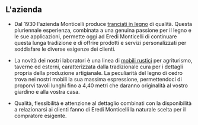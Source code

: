 ## L'azienda

- Dal 1930 l'azienda Monticelli produce [tranciati in legno](/it/tranciati-in-legno.html) di qualità. Questa pluriennale esperienza, combinata a una genuina passione per il legno e le sue applicazioni, permette oggi ad Eredi Monticelli di continuare questa lunga tradizione e di offrire prodotti e servizi personalizzati per soddisfare le diverse esigenze dei clienti.

- La novità dei nostri laboratori è una linea di [mobili rustici](/it/mobili-per-agriturismo.html) per agriturismo, taverne ed esterni, caratterizzata dalla tradizionale cura per i dettagli propria della produzione artigianale. La peculiarità del legno di cedro trova nei nostri mobili la sua massima espressione, permettendoci di proporvi tavoli lunghi fino a 4,40 metri che daranno originalità al vostro giardino e alla vostra casa.

- Qualità, flessibilità e attenzione al dettaglio combinati con la disponibilità a relazionarsi ai clienti fanno di Eredi Monticelli la naturale scelta per il compratore esigente.